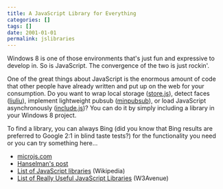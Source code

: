 ```yaml
---
title: A JavaScript Library for Everything
categories: []
tags: []
date: 2001-01-01
permalink: jslibraries
---
```


Windows 8 is one of those environments that&#39;s just fun and expressive to develop in. So is JavaScript. The convergence of the two is just rockin&#39;.
<!-- xmore -->

One of the great things about JavaScript is the enormous amount of code that other people have already written and put up on the web for your consumption. Do you want to wrap local storage ([store.js](https://github.com/marcuswestin/store.js)), detect faces ([liuliu](http://liuliu.me/ccv/js/nss/#http%3A%2F%2Fwww2.tbo.com%2Fmgmedia%2Fimage%2F0%2F354%2F128693%2Favett-brothers%2F)), implement lightweight pubsub ([minpubsub](https://github.com/daniellmb/MinPubSub)), or load JavaScript asynchronously ([include.js](http://capmousse.github.com/include.js/))? You can do it by simply including a library in your Windows 8 project.

To find a library, you can always Bing (did you know that Bing results are preferred to Google 2:1 in blind taste tests?) for the functionality you need or you can try something here...

*   [microjs.com](http://microjs.com)
*   [Hanselman&#39;s post](http://www.hanselman.com/blog/TheBigGlossaryOfOpenSourceJavaScriptAndWebFrameworksWithCoolNames.aspx)
*   [List of JavaScript libraries](http://en.wikipedia.org/wiki/List_of_JavaScript_libraries) (Wikipedia)
*   [List of Really Useful JavaScript Libraries](http://www.w3avenue.com/2009/05/25/list-of-really-useful-javascript-libraries/) (W3Avenue)